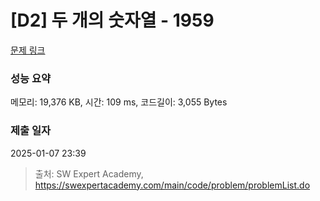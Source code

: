 # [D2] 두 개의 숫자열 - 1959 

[문제 링크](https://swexpertacademy.com/main/code/problem/problemDetail.do?contestProbId=AV5PpoFaAS4DFAUq) 

### 성능 요약

메모리: 19,376 KB, 시간: 109 ms, 코드길이: 3,055 Bytes

### 제출 일자

2025-01-07 23:39



> 출처: SW Expert Academy, https://swexpertacademy.com/main/code/problem/problemList.do
